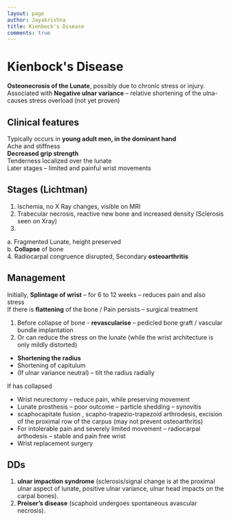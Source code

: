 ```yaml
---
layout: page
author: Jayakrishna
title: Kienbock's Disease
comments: true
---
```

# Kienbock's Disease
**Osteonecrosis of the Lunate**, possibly due to chronic stress or injury.  
Associated with **Negative ulnar variance** – relative shortening of the ulna- causes stress overload (not yet proven)  

## Clinical features 

Typically occurs in **young adult men, in the dominant hand**  
Ache and stiffness  
**Decreased grip strength**  
Tenderness localized over the lunate  
Later stages – limited and painful wrist movements  

## Stages (Lichtman)

1.	Ischemia, no X Ray changes, visible on MRI
2.	Trabecular necrosis, reactive new bone and increased density  (Sclerosis seen on Xray)
3.	
 a.	Fragmented Lunate, height preserved  
 b.	**Collapse** of bone  
4.	Radiocarpal congruence disrupted, Secondary **osteoarthritis**  

## Management

Initially, **Splintage of wrist** – for 6 to 12 weeks – reduces pain and also stress  
If there is **flattening** of the bone / Pain persists – surgical treatment
1.	Before collapse of bone -  **revascularise** – pedicled bone graft / vascular bundle implantation 
2.	Or can reduce the stress on the lunate (while the wrist architecture is only mildly distorted)
-	**Shortening the radius**
-	Shortening of capitulum
-	(If ulnar variance neutral) – tilt the radius radially

If has collapsed
- Wrist neurectomy – reduce pain, while preserving movement
- Lunate prosthesis – poor outcome – particle shedding – synovitis
- scaphocapitate fusion , scapho-trapezio-trapezoid arthrodesis,  excision of the proximal row of the carpus (may not prevent osteoarthritis)
- For intolerable pain and severely limited movement – radiocarpal arthodesis – stable and pain free wrist
- Wrist replacement surgery

## DDs
1.	**ulnar impaction syndrome**  (sclerosis/signal change is at the proximal ulnar aspect of lunate, positive ulnar variance, ulnar head impacts on the carpal bones).
2.	**Preiser’s disease** (scaphoid undergoes spontaneous avascular necrosis).



